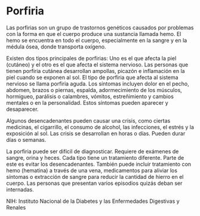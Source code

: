 Porfiria
========


Las porfirias son un grupo de trastornos genéticos causados por problemas con la forma en que el cuerpo produce una sustancia llamada hemo. El hemo se encuentra en todo el cuerpo, especialmente en la sangre y en la médula ósea, donde transporta oxígeno. 


Existen dos tipos principales de porfirias: Uno es el que afecta la piel (cutáneo) y el otro es el que afecta el sistema nervioso. Las personas que tienen porfiria cutánea desarrollan ampollas, picazón e inflamación en la piel cuando se exponen al sol. El tipo de porfiria que afecta al sistema nervioso se llama porfiria aguda. Los síntomas incluyen dolor en el pecho, abdomen, brazos o piernas, espalda, adormecimiento de los músculos, hormigueo, parálisis o calambres, vómitos, estreñimiento y cambios mentales o en la personalidad. Estos síntomas pueden aparecer y desaparecer. 


Algunos desencadenantes pueden causar una crisis, como ciertas medicinas, el cigarrillo, el consumo de alcohol, las infecciones, el estrés y la exposición al sol. Las crisis se desarrollan en horas o días. Pueden durar días o semanas. 


La porfiria puede ser difícil de diagnosticar. Requiere de exámenes de sangre, orina y heces. Cada tipo tiene un tratamiento diferente. Parte de este es evitar los desencadenantes. También puede incluir tratamiento con hemo (hematina) a través de una vena, medicamentos para aliviar los síntomas o extracción de sangre para reducir la cantidad de hierro en el cuerpo. Las personas que presentan varios episodios quizás deban ser internadas. 


NIH: Instituto Nacional de la Diabetes y las Enfermedades Digestivas y Renales 

